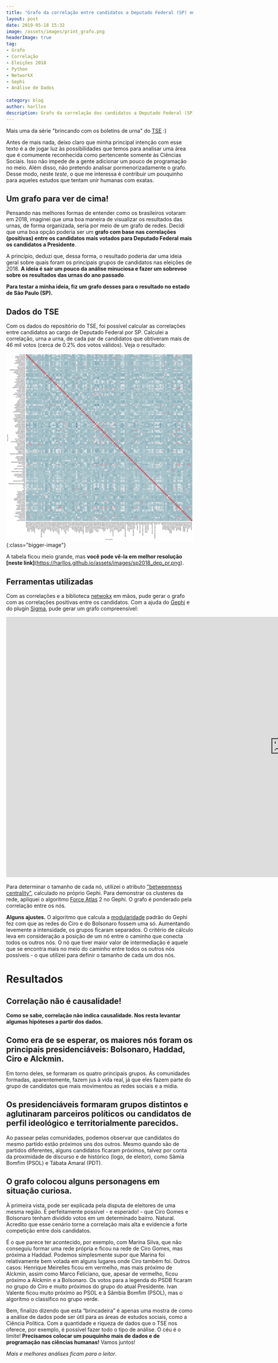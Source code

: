 ```yaml
---
title: "Grafo da correlação entre candidatos a Deputado Federal (SP) em 2018"
layout: post
date: 2019-05-18 15:32
image: /assets/images/print_grafo.png
headerImage: true
tag:
- Grafo
- Correlação
- Eleições 2018
- Python
- NetworkX
- Gephi
- Análise de Dados

category: blog
author: harllos
description: Grafo da correlação dos candidatos a Deputado Federal (SP) em 2018.
---
```


<meta property="og:image"
content="https://harllos.github.io/assets/images/print_grafo.png" />

Mais uma da série "brincando com os boletins de urna" do [TSE](http://www.tse.jus.br/eleicoes/estatisticas/repositorio-de-dados-eleitorais-1/repositorio-de-dados-eleitorais-resultado-2014-resultados) :)

<span class="evidence">Antes de mais nada, deixo claro que minha principal intenção com esse texto é a de jogar luz às possibilidades que temos para analisar uma área que é comumente reconhecida como pertencente somente às Ciências Sociais. Isso não impede de a gente adicionar um pouco de programação no meio. Além disso, não pretendo analisar pormenorizadamente o grafo. Desse modo, neste *teste*, o que me interessa é contribuir um pouquinho para aqueles estudos que tentam unir humanas com exatas. </span>

## Um grafo para ver de cima!

Pensando nas melhores formas de entender como os brasileiros votaram em 2018, imaginei que uma boa maneira de visualizar os resultados das urnas, de forma organizada, seria por meio de um grafo de redes. Decidi que uma boa opção poderia ser um **grafo com base nas correlações (positivas) entre os candidatos mais votados para Deputado Federal mais os candidatos a Presidente**. 

A princípio, deduzi que, dessa forma, o resultado poderia dar uma ideia geral sobre quais foram os principais grupos de candidatos nas eleições de 2018. **A ideia é sair um pouco da análise minuciosa e fazer um sobrevoo sobre os resultados das urnas do ano passado**.

**Para testar a minha ideia, fiz um grafo desses para o resultado no estado de São Paulo (SP).**

## Dados do TSE

Com os dados do repositório do TSE, foi possível calcular as correlações entre candidatos ao cargo de Deputado Federal por SP. Calculei a correlação, urna a urna, de cada par de candidatos que obtiveram mais de 46 mil votos (cerca de 0.2% dos votos válidos). Veja o resultado:

![Correlação Geral](/assets/images/sp2018_dep_pr.png){:class="bigger-image"}

A tabela ficou meio grande, mas **você pode vê-la em melhor resolução [neste link]**(https://harllos.github.io/assets/images/sp2018_dep_pr.png). 

## Ferramentas utilizadas

Com as correlações e a biblioteca [netwokx](https://networkx.github.io/documentation/stable/) em mãos, pude gerar o grafo com as correlações positivas entre os candidatos. Com a ajuda do [Gephi](https://gephi.org/) e do plugin [Sigma](http://sigmajs.org/), pude gerar um grafo compreensível:  

<iframe width="1500" height="700" src="https://harllos.github.io/network/grafo_sp_2018_depfed_pr.html#" frameborder="0" allowfullscreen></iframe>


Para determinar o tamanho de cada nó, utilizei o atributo ["betweenness centrality"](https://en.wikipedia.org/wiki/Betweenness_centrality#Weighted_networks), calculado no próprio Gephi. Para demonstrar os clusteres da rede, apliquei o algoritmo [Force Atlas](https://github.com/gephi/gephi/wiki/Force-Atlas-2) 2 no Gephi. O grafo é ponderado pela correlação entre os nós.

**Alguns ajustes.** O algoritmo que calcula a [modularidade](https://github.com/gephi/gephi/wiki/Modularity) padrão do Gephi fez com que as redes do Ciro e do Bolsonaro fossem uma só. Aumentando levemente a intensidade, os grupos ficaram separados. O critério de cálculo leva em consideração a posição de um nó entre o caminho que conecta todos os outros nós. O nó que tiver maior valor de intermediação é aquele que se encontra mais no meio do caminho entre todos os outros nós possíveis - o que utilizei para definir o tamanho de cada um dos nós.

<div class="breaker"></div>

# Resultados

## Correlação não é causalidade!

**Como se sabe, correlação não indica causalidade. Nos resta levantar algumas hipóteses a partir dos dados.**

## Como era de se esperar, os maiores nós foram os principais presidenciáveis: Bolsonaro, Haddad, Ciro e Alckmin.

Em torno deles, se formaram os quatro principais grupos. As comunidades formadas, aparentemente, fazem jus à vida real, já que eles fazem parte do grupo de candidatos que mais movimentou as redes sociais e a mídia.

## Os presidenciáveis formaram grupos distintos e aglutinaram parceiros políticos ou candidatos de perfil ideológico e territorialmente parecidos.

Ao passear pelas comunidades, podemos observar que candidatos do mesmo partido estão próximos uns dos outros. Mesmo quando são de partidos diferentes, alguns candidatos ficaram próximos, talvez por conta da proximidade de discurso e de histórico (logo, de eleitor), como Sâmia Bomfim (PSOL) e Tábata Amaral (PDT).

## O grafo colocou alguns personagens em situação curiosa.

À primeira vista, pode ser explicada pela disputa de eleitores de uma mesma região. É perfeitamente possível - e esperado! - que Ciro Gomes e Bolsonaro tenham dividido votos em um determinado bairro. Natural. Acredito que esse cenário torne a correlação mais alta e evidencie a forte competição entre dois candidatos.

É o que parece ter acontecido, por exemplo, com Marina Silva, que não conseguiu formar uma rede própria e ficou na rede de Ciro Gomes, mas próxima a Haddad. Podemos simplesmente supor que Marina foi relativamente bem votada em alguns lugares onde Ciro também foi. Outros casos: Henrique Meirelles ficou em vermelho, mas mais próximo de Alckmin, assim como Marco Feliciano, que, apesar de vermelho, ficou próximo a Alckmin e a Bolsonaro. Os votos para a legenda do PSDB ficaram no grupo do Ciro e muito próximos do grupo do atual Presidente. Ivan Valente ficou muito próximo ao PSOL e à Sâmbia Bomfim (PSOL), mas o algoritmo o classifico no grupo verde.




<div class="breaker"></div>


Bem, finalizo dizendo que esta “brincadeira” é apenas uma mostra de como a análise de dados pode ser útil para as áreas de estudos sociais, como a Ciência Política. Com a quantidade e riqueza de dados que o TSE nos oferece, por exemplo, é possível fazer todo o tipo de análise. O céu é o limite! **Precisamos colocar um pouquinho mais de dados e de programação nas ciências humanas!** Vamos juntos!

<div class="breaker"></div>

*Mais e melhores análises ficam para o leitor*.
